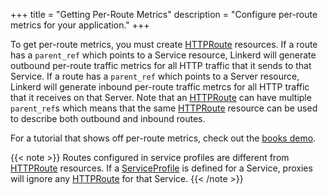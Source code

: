 +++
title = "Getting Per-Route Metrics"
description = "Configure per-route metrics for your application."
+++

To get per-route metrics, you must create [HTTPRoute] resources. If a route has
a `parent_ref` which points to a Service resource, Linkerd will generate
outbound per-route traffic metrics for all HTTP traffic that it sends to that
Service. If a route has a `parent_ref` which points to a Server resource,
Linkerd will generate inbound per-route traffic metrcs for all HTTP traffic that
it receives on that Server. Note that an [HTTPRoute] can have multiple
`parent_ref`s which means that the same [HTTPRoute] resource can be used to
describe both outbound and inbound routes.

For a tutorial that shows off per-route metrics, check out the
[books demo](../books/#service-profiles).

{{< note >}}
Routes configured in service profiles are different from [HTTPRoute] resources.
If a [ServiceProfile](../../features/service-profiles/) is defined for a
Service, proxies will ignore any [HTTPRoute] for that Service.
{{< /note >}}

[HTTPRoute]: ../../features/httproute/
